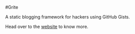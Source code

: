 #Grite

A static blogging framework for hackers using GitHub Gists.

Head over to the [website](http://sankha93.github.io/grite) to know more.
